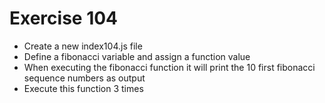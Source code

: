 # Exercise 104

- Create a new index104.js file
- Define a fibonacci variable and assign a function value
- When executing the fibonacci function it will print the 10 first fibonacci sequence numbers as output
- Execute this function 3 times
